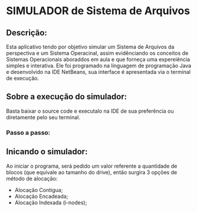 # SIMULADOR de Sistema de Arquivos

## Descrição:

Esta aplicativo tendo por objetivo simular um Sistema de Arquivos da perspectiva e um Sistema Operacinal,
assim evidênciando os conceitos de Sistemas Operacionais aboraddos em aula e que forneça uma expereiência simples 
e interativa. Ele foi programado na linguagem de programação Java e desenvolvido na IDE NetBeans, sua interface é apresentada
via o terminal de execução.

## Sobre a execução do simulador:

Basta baixar o source code e executalo na IDE de sua preferência ou diretamente pelo seu terminal.

### Passo a passo:


## Inicando o simulador:

Ao iniciar o programa, será pedido um valor referente a quantidade de blocos (que equivale ao tamanho do drive),
então surgira 3 opções de método de alocação:

* Alocação Contigua;
* Alocação Encadeada;
* Alocação Indexada (i-nodes);
